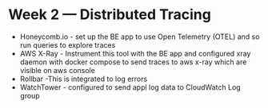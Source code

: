 # Week 2 — Distributed Tracing

- Honeycomb.io - set up the BE app to use Open Telemetry (OTEL) and so run queries to explore traces
- AWS X-Ray - Instrument this tool with the BE app and configured xray daemon with docker compose to send traces to aws x-ray which are visible on aws console
- Rollbar -This is integrated to log errors
- WatchTower - configured to send appl log data to CloudWatch Log group
